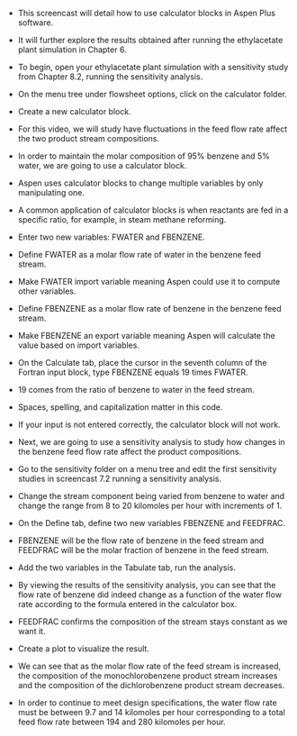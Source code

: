 - This screencast will detail how to use calculator blocks in Aspen Plus software. 
- It will further explore the results obtained after running the ethylacetate plant simulation in Chapter 6. 

- To begin, open your ethylacetate plant simulation with a sensitivity study from Chapter 8.2, running the sensitivity analysis. 
- On the menu tree under flowsheet options, click on the calculator folder.
- Create a new calculator block.
- For this video, we will study have fluctuations in the feed flow rate affect the two product stream compositions.
- In order to maintain the molar composition of 95% benzene and 5% water, we are going to use a calculator block.
- Aspen uses calculator blocks to change multiple variables by only manipulating one. 
- A common application of calculator blocks is when reactants are fed in a specific ratio, for example, in steam methane reforming.
- Enter two new variables: FWATER and FBENZENE. 
- Define FWATER as a molar flow rate of water in the benzene feed stream. 
- Make FWATER import variable meaning Aspen could use it to compute other variables. 
- Define FBENZENE as a molar flow rate of benzene in the benzene feed stream. 
- Make FBENZENE an export variable meaning Aspen will calculate the value based on import variables. 

- On the Calculate tab, place the cursor in the seventh column of the Fortran input block, type FBENZENE equals 19 times FWATER. 
- 19 comes from the ratio of benzene to water in the feed stream. 
- Spaces, spelling, and capitalization matter in this code. 
- If your input is not entered correctly, the calculator block will not work. 
- Next, we are going to use a sensitivity analysis to study how changes in the benzene feed flow rate affect the product compositions. 
- Go to the sensitivity folder on a menu tree and edit the first sensitivity studies in screencast 7.2 running a sensitivity analysis. 
- Change the stream component being varied from benzene to water and change the range from 8 to 20 kilomoles per hour with increments of 1. 

- On the Define tab, define two new variables FBENZENE and FEEDFRAC. 
- FBENZENE will be the flow rate of benzene in the feed stream and FEEDFRAC will be the molar fraction of benzene in the feed stream. 
- Add the two variables in the Tabulate tab, run the analysis. 
- By viewing the results of the sensitivity analysis, you can see that the flow rate of benzene did indeed change as a function of the water flow rate according to the formula entered in the calculator box. 
- FEEDFRAC confirms the composition of the stream stays constant as we want it. 
- Create a plot to visualize the result. 
- We can see that as the molar flow rate of the feed stream is increased, the composition of the monochlorobenzene product stream increases and the composition of the dichlorobenzene product stream decreases. 
- In order to continue to meet design specifications, the water flow rate must be between 9.7 and 14 kilomoles per hour corresponding to a total feed flow rate between 194 and 280 kilomoles per hour.


